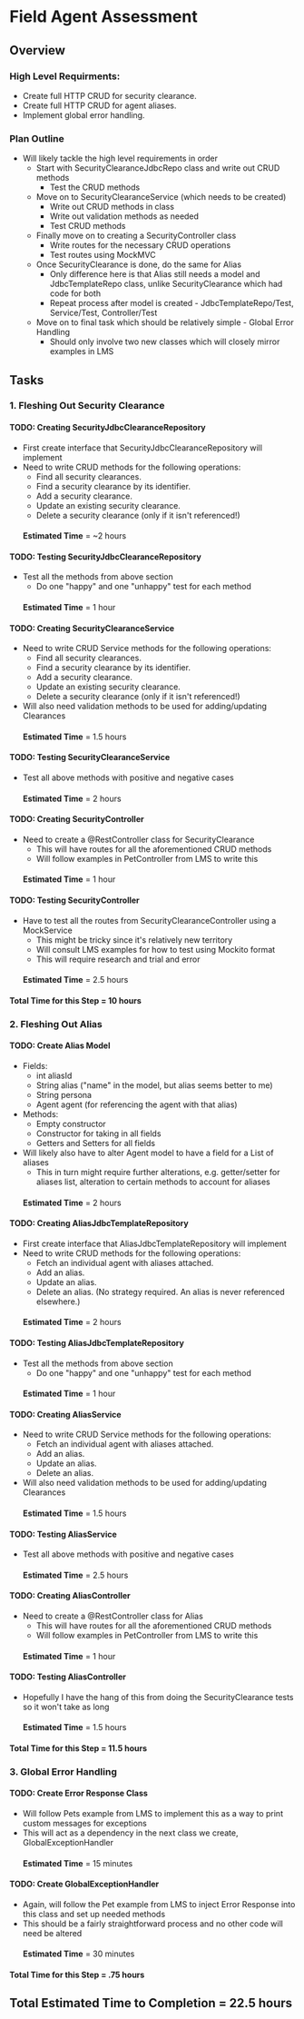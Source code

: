 # Field Agent Assessment

## Overview
### High Level Requirments:
* Create full HTTP CRUD for security clearance.
* Create full HTTP CRUD for agent aliases.
* Implement global error handling.

### Plan Outline
* Will likely tackle the high level requirements in order
  * Start with SecurityClearanceJdbcRepo class and write out CRUD methods
    * Test the CRUD methods
  * Move on to SecurityClearanceService (which needs to be created)
    * Write out CRUD methods in class
    * Write out validation methods as needed
    * Test CRUD methods
  * Finally move on to creating a SecurityController class
    * Write routes for the necessary CRUD operations
    * Test routes using MockMVC
  * Once SecurityClearance is done, do the same for Alias
    * Only difference here is that Alias still needs a model and JdbcTemplateRepo class, unlike SecurityClearance which had code for both
    * Repeat process after model is created - JdbcTemplateRepo/Test, Service/Test, Controller/Test
  * Move on to final task which should be relatively simple - Global Error Handling
    * Should only involve two new classes which will closely mirror examples in LMS

## Tasks

### 1. Fleshing Out Security Clearance

#### TODO: Creating SecurityJdbcClearanceRepository
* First create interface that SecurityJdbcClearanceRepository will implement
* Need to write CRUD methods for the following operations:
    * Find all security clearances.
    *  Find a security clearance by its identifier.
    *  Add a security clearance.
    *  Update an existing security clearance.
    *  Delete a security clearance (only if it isn't referenced!)
    ####
    **Estimated Time** = ~2 hours
#### TODO: Testing SecurityJdbcClearanceRepository
* Test all the methods from above section
    * Do one "happy" and one "unhappy" test for each method
    ####
    **Estimated Time** = 1 hour
    
#### TODO: Creating SecurityClearanceService
* Need to write CRUD Service methods for the following operations:
    * Find all security clearances.
    *  Find a security clearance by its identifier.
    *  Add a security clearance.
    *  Update an existing security clearance.
    *  Delete a security clearance (only if it isn't referenced!)
* Will also need validation methods to be used for adding/updating Clearances
    ####
  **Estimated Time** = 1.5 hours
#### TODO: Testing SecurityClearanceService
* Test all above methods with positive and negative cases
    ####
    **Estimated Time** = 2 hours
#### TODO: Creating SecurityController
* Need to create a @RestController class for SecurityClearance
    * This will have routes for all the aforementioned CRUD methods
    * Will follow examples in PetController from LMS to write this
    ####
    **Estimated Time** = 1 hour
#### TODO: Testing SecurityController
* Have to test all the routes from SecurityClearanceController using a MockService
    * This might be tricky since it's relatively new territory
    * Will consult LMS examples for how to test using Mockito format
    * This will require research and trial and error
    ####
    **Estimated Time** = 2.5 hours
  
#### Total Time for this Step = 10 hours

### 2. Fleshing Out Alias

#### TODO: Create Alias Model
* Fields:
  * int aliasId
  * String alias ("name" in the model, but alias seems better to me)
  * String persona
  * Agent agent (for referencing the agent with that alias)
* Methods:
  * Empty constructor
  * Constructor for taking in all fields
  * Getters and Setters for all fields
* Will likely also have to alter Agent model to have a field for a List of aliases
  * This in turn might require further alterations, e.g. getter/setter for aliases list, alteration to certain methods to account for aliases
  ####
  **Estimated Time** = 2 hours

#### TODO: Creating AliasJdbcTemplateRepository
* First create interface that AliasJdbcTemplateRepository will implement
* Need to write CRUD methods for the following operations:
    * Fetch an individual agent with aliases attached.
    * Add an alias.
    * Update an alias.
    * Delete an alias. (No strategy required. An alias is never referenced elsewhere.)
  ####
  **Estimated Time** = 2 hours
#### TODO: Testing AliasJdbcTemplateRepository
* Test all the methods from above section
  * Do one "happy" and one "unhappy" test for each method
  ####
  **Estimated Time** = 1 hour

#### TODO: Creating AliasService
* Need to write CRUD Service methods for the following operations:
  * Fetch an individual agent with aliases attached.
  * Add an alias.
  * Update an alias.
  * Delete an alias.
* Will also need validation methods to be used for adding/updating Clearances
  ####
  **Estimated Time** = 1.5 hours
#### TODO: Testing AliasService
* Test all above methods with positive and negative cases
  ####
  **Estimated Time** = 2.5 hours
#### TODO: Creating AliasController
* Need to create a @RestController class for Alias
  * This will have routes for all the aforementioned CRUD methods
  * Will follow examples in PetController from LMS to write this
  ####
  **Estimated Time** = 1 hour
#### TODO: Testing AliasController
* Hopefully I have the hang of this from doing the SecurityClearance tests so it won't take as long
  ####
  **Estimated Time** = 1.5 hours
#### Total Time for this Step = 11.5 hours


### 3. Global Error Handling

#### TODO: Create Error Response Class
* Will follow Pets example from LMS to implement this as a way to print custom messages for exceptions
* This will act as a dependency in the next class we create, GlobalExceptionHandler
  ####
  **Estimated Time** = 15 minutes

#### TODO: Create GlobalExceptionHandler
* Again, will follow the Pet example from LMS to inject Error Response into this class and set up needed methods
* This should be a fairly straightforward process and no other code will need be altered
  ####
  **Estimated Time** = 30 minutes

#### Total Time for this Step = .75 hours

## Total Estimated Time to Completion = 22.5 hours